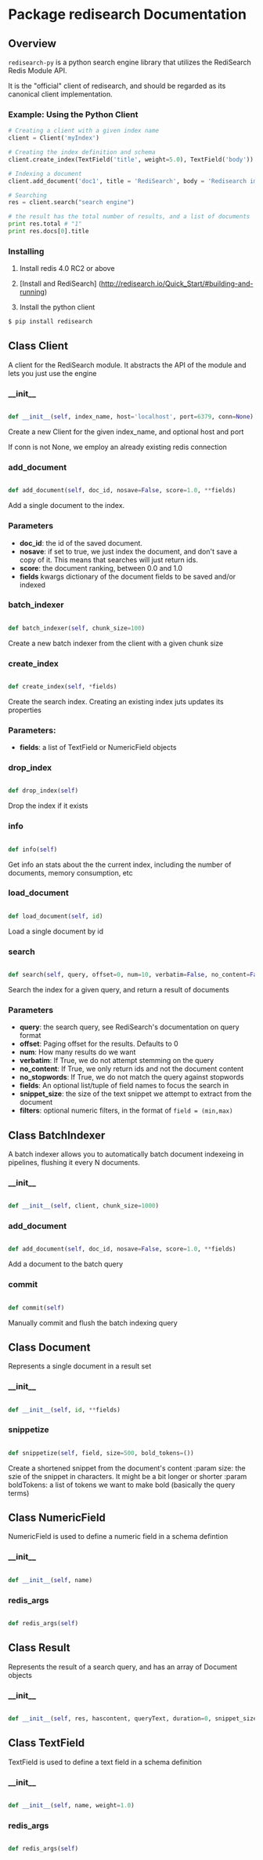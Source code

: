 # Package redisearch Documentation



## Overview 

`redisearch-py` is a python search engine library that utilizes the RediSearch Redis Module API.

It is the "official" client of redisearch, and should be regarded as its canonical client implementation.

### Example: Using the Python Client

```py
# Creating a client with a given index name
client = Client('myIndex')

# Creating the index definition and schema
client.create_index(TextField('title', weight=5.0), TextField('body'))

# Indexing a document
client.add_document('doc1', title = 'RediSearch', body = 'Redisearch impements a search engine on top of redis')

# Searching
res = client.search("search engine")

# the result has the total number of results, and a list of documents
print res.total # "1"
print res.docs[0].title 

```

### Installing

1. Install redis 4.0 RC2 or above

2. [Install and RediSearch] (http://redisearch.io/Quick_Start/#building-and-running)

3. Install the python client

```sh
$ pip install redisearch
```

## Class Client
A client for the RediSearch module. 
It abstracts the API of the module and lets you just use the engine 
### \_\_init\_\_
```py

def __init__(self, index_name, host='localhost', port=6379, conn=None)

```



Create a new Client for the given index_name, and optional host and port

If conn is not None, we employ an already existing redis connection


### add\_document
```py

def add_document(self, doc_id, nosave=False, score=1.0, **fields)

```



Add a single document to the index.

### Parameters

- **doc_id**: the id of the saved document.
- **nosave**: if set to true, we just index the document, and don't save a copy of it. This means that searches will just return ids.
- **score**: the document ranking, between 0.0 and 1.0 
- **fields** kwargs dictionary of the document fields to be saved and/or indexed


### batch\_indexer
```py

def batch_indexer(self, chunk_size=100)

```



Create a new batch indexer from the client with a given chunk size


### create\_index
```py

def create_index(self, *fields)

```



Create the search index. Creating an existing index juts updates its properties

### Parameters:

- **fields**: a list of TextField or NumericField objects


### drop\_index
```py

def drop_index(self)

```



Drop the index if it exists


### info
```py

def info(self)

```



Get info an stats about the the current index, including the number of documents, memory consumption, etc


### load\_document
```py

def load_document(self, id)

```



Load a single document by id


### search
```py

def search(self, query, offset=0, num=10, verbatim=False, no_content=False, no_stopwords=False, fields=None, snippet_size=500, **filters)

```



Search the index for a given query, and return a result of documents

### Parameters

- **query**: the search query, see RediSearch's documentation on query format
- **offset**: Paging offset for the results. Defaults to 0
- **num**: How many results do we want
- **verbatim**: If True, we do not attempt stemming on the query
- **no_content**: If True, we only return ids and not the document content
- **no_stopwords**: If True, we do not match the query against stopwords
- **fields**: An optional list/tuple of field names to focus the search in
- **snippet_size**: the size of the text snippet we attempt to extract from the document
- **filters**: optional numeric filters, in the format of `field = (min,max)`


## Class BatchIndexer
A batch indexer allows you to automatically batch 
document indexeing in pipelines, flushing it every N documents. 
### \_\_init\_\_
```py

def __init__(self, client, chunk_size=1000)

```



### add\_document
```py

def add_document(self, doc_id, nosave=False, score=1.0, **fields)

```



Add a document to the batch query


### commit
```py

def commit(self)

```



Manually commit and flush the batch indexing query






## Class Document
Represents a single document in a result set 
### \_\_init\_\_
```py

def __init__(self, id, **fields)

```



### snippetize
```py

def snippetize(self, field, size=500, bold_tokens=())

```



Create a shortened snippet from the document's content 
:param size: the szie of the snippet in characters. It might be a bit longer or shorter
:param boldTokens: a list of tokens we want to make bold (basically the query terms)




## Class NumericField
NumericField is used to define a numeric field in a schema defintion
### \_\_init\_\_
```py

def __init__(self, name)

```



### redis\_args
```py

def redis_args(self)

```





## Class Result
Represents the result of a search query, and has an array of Document objects
### \_\_init\_\_
```py

def __init__(self, res, hascontent, queryText, duration=0, snippet_size=500)

```





## Class TextField
TextField is used to define a text field in a schema definition
### \_\_init\_\_
```py

def __init__(self, name, weight=1.0)

```



### redis\_args
```py

def redis_args(self)

```





